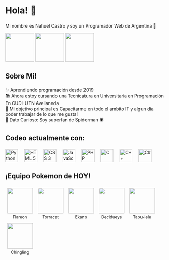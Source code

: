 <h1 align="left">Hola! 👋 </h1>

###

<p align="left">Mi nombre es Nahuel Castro y soy un Programador Web de Argentina 🧉 </p>
<div align="left">
<img src="https://encrypted-tbn0.gstatic.com/images?q=tbn:ANd9GcTXBmg1WK8obnbGRCzE8P-Tsnb2u314gYAH0w&s" height="90"/> 
<img src="https://media.tenor.com/D1eCb9NKyGIAAAAM/messi-que-miras-bobo.gif" height="90"/>
<img src="https://media.tenor.com/M1-xsb7947oAAAAM/buen-d%C3%ADa-buen-d%C3%ADa-hermosa-ma%C3%B1ana-verdad.gif" height="90"/>
<img width="70" margin-left="90" margin-right="90" />
</div>


###

<h2 align="left">Sobre Mi!</h2>

###

<p align="left">✨ Aprendiendo programación desde 2019 <br>📚 Ahora estoy cursando una Tecnicatura en Universitaria en Programación En CUDI-UTN Avellaneda <br>🎯 Mi objetivo principal es Capacitarme en todo el ambito IT y algun dia poder trabajar de lo que me gusta! <br>🎲 Dato Curioso: Soy superfan de Spiderman 🕷️</p>

###

<h2 align="left">Codeo actualmente con: </h2>

###

<div align="left">
  
  <img src="https://cdn.jsdelivr.net/gh/devicons/devicon@latest/icons/python/python-original-wordmark.svg" height="40" alt="Python"/>
  <img width="12" />
  <img src="https://cdn.jsdelivr.net/gh/devicons/devicon@latest/icons/html5/html5-original-wordmark.svg" height="40" alt="HTML 5"/>
  <img width="12" />
  <img src="https://cdn.jsdelivr.net/gh/devicons/devicon@latest/icons/css3/css3-original-wordmark.svg" height="40" alt="CSS 3"/>
  <img width="12" />
  <img src="https://cdn.jsdelivr.net/gh/devicons/devicon@latest/icons/javascript/javascript-original.svg" height="40" alt="JavaScript"/>
  <img width="12" />
  <img src="https://cdn.jsdelivr.net/gh/devicons/devicon@latest/icons/php/php-original.svg" height="40" alt="PHP"/>
  <img width="12" />
  <img src="https://cdn.jsdelivr.net/gh/devicons/devicon@latest/icons/c/c-original.svg" height="40" alt="C"/>
  <img width="12" />
  <img src="https://cdn.jsdelivr.net/gh/devicons/devicon@latest/icons/cplusplus/cplusplus-original.svg" height="40" alt="C++"/>
  <img width="12" />
  <img src="https://cdn.jsdelivr.net/gh/devicons/devicon@latest/icons/csharp/csharp-original.svg" height="40" alt="C#"/>
  <img width="12" />
</div>

<h2 align="left"> ¡Equipo Pokemon de HOY! </h2>

<div>
  <!-- POKEMON_TEAM_START -->
<figure style="display:inline-block; margin:6px; text-align:center;"><img src="https://cdn.jsdelivr.net/gh/PokeAPI/sprites@master/sprites/pokemon/136.png" style="width:80px; display:block; margin:0 auto;" /><figcaption style="font-size:0.8rem; margin-top:4px;">Flareon</figcaption></figure> <figure style="display:inline-block; margin:6px; text-align:center;"><img src="https://cdn.jsdelivr.net/gh/PokeAPI/sprites@master/sprites/pokemon/726.png" style="width:80px; display:block; margin:0 auto;" /><figcaption style="font-size:0.8rem; margin-top:4px;">Torracat</figcaption></figure> <figure style="display:inline-block; margin:6px; text-align:center;"><img src="https://cdn.jsdelivr.net/gh/PokeAPI/sprites@master/sprites/pokemon/23.png" style="width:80px; display:block; margin:0 auto;" /><figcaption style="font-size:0.8rem; margin-top:4px;">Ekans</figcaption></figure> <figure style="display:inline-block; margin:6px; text-align:center;"><img src="https://cdn.jsdelivr.net/gh/PokeAPI/sprites@master/sprites/pokemon/724.png" style="width:80px; display:block; margin:0 auto;" /><figcaption style="font-size:0.8rem; margin-top:4px;">Decidueye</figcaption></figure> <figure style="display:inline-block; margin:6px; text-align:center;"><img src="https://cdn.jsdelivr.net/gh/PokeAPI/sprites@master/sprites/pokemon/786.png" style="width:80px; display:block; margin:0 auto;" /><figcaption style="font-size:0.8rem; margin-top:4px;">Tapu-lele</figcaption></figure> <figure style="display:inline-block; margin:6px; text-align:center;"><img src="https://cdn.jsdelivr.net/gh/PokeAPI/sprites@master/sprites/pokemon/433.png" style="width:80px; display:block; margin:0 auto;" /><figcaption style="font-size:0.8rem; margin-top:4px;">Chingling</figcaption></figure>
<!-- POKEMON_TEAM_END -->
</div>

###
